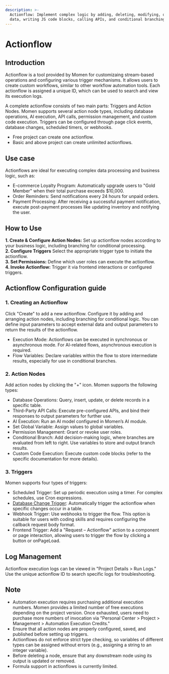 ```yaml
---
description: >-
  Actionflow: Implement complex logic by adding, deleting, modifying, querying
  data, writing JS code blocks, calling APIs, and conditional branching.
---
```


# Actionflow

## Introduction

Actionflow is a tool provided by Momen for customizaing stream-based operations and configuring various trigger mechanisms. It allows users to create custom workflows, similar to other workflow automation tools. Each actionflow is assigned a unique ID, which can be used to search and view its execution logs.

A complete actionflow consists of two main parts: Triggers and Action Nodes. Momen supports several action node types, including database operations, AI execution, API calls, permission management, and custom code execution. Triggers can be configured through page click events, database changes, scheduled timers, or webhooks.

- Free project can create one actionflow.
- Basic and above project can create unlimited actionflows.

## Use case   
Actionflows are ideal for executing complex data processing and business logic, such as:   
- E-commerce Loyalty Program: Automatically upgrade users to "Gold Member" when their total purchase exceeds $10,000.
- Order Reminders: Send notifications every 24 hours for unpaid orders.
- Payment Processing: After receiving a successful payment notification, execute post-payment processes like updating inventory and notifying the user.

## How to Use   
**1. Create & Configure Action Nodes:** Set up actionflow nodes according to your business logic, including branching for conditional processing.   
**2. Configure Triggers** Select the appropriate trigger type to initiate the actionflow.   
**3. Set Permissions:** Define which user roles can execute the actionflow.   
**4. Invoke Actionflow:** Trigger it via frontend interactions or configured triggers.

## Actionflow Configuration guide

### 1. Creating an Actionflow
Click "Create" to add a new actionflow. Configure it by adding and arranging action nodes, including branching for conditional logic. You can define input parameters to accept external data and output parameters to return the results of the actionflow.
- Execution Mode: Actionflows can be executed in synchronous or asynchronous mode. For AI-related flows, asynchronous execution is required.
- Flow Variables: Declare variables within the flow to store intermediate results, especially for use in conditional branches.

### 2. Action Nodes
Add action nodes by clicking the "+" icon. Momen supports the following types:
- Database Operations: Query, insert, update, or delete records in a specific table.
- Third-Party API Calls: Execute pre-configured APIs, and bind their responses to output parameters for further use.
- AI Execution: Run an AI model configured in Momen’s AI module.
- Set Global Variable: Assign values to global variables.
- Permission Management: Grant or revoke user roles.
- Conditional Branch: Add decision-making logic, where branches are evaluated from left to right. Use variables to store and output branch results.
- Custom Code Execution: Execute custom code blocks (refer to the specific documentation for more details).

### 3. Triggers
Momen supports four types of triggers:
- Scheduled Trigger: Set up periodic execution using a timer. For complex schedules, use Cron expressions.
- [Database Change Trigger](actions/actionflow/db-trigger.md): Automatically trigger the actionflow when specific changes occur in a table.
- Webhook Trigger: Use webhooks to trigger the flow. This option is suitable for users with coding skills and requires configuring the callback request body format.
- Frontend Trigger: Add a "Request – Actionflow" action to a component or page interaction, allowing users to trigger the flow by clicking a button or onPageLoad.

## Log Management
Actionflow execution logs can be viewed in "Project Details > Run Logs." Use the unique actionflow ID to search specific logs for troubleshooting.

## Note  
- Automation execution requires purchasing additional execution numbers. Momen provides a limited number of free executions depending on the project version. Once exhausted, users need to purchase more numbers of invocation via "Personal Center > Project > Management > Automation Execution Credits."
- Ensure that all action nodes are properly configured, saved, and published before setting up triggers.
- Actionflows do not enforce strict type checking, so variables of different types can be assigned without errors (e.g., assigning a string to an integer variable).
- Before deleting a node, ensure that any downstream node using its output is updated or removed.
- Formula support in actionflows is currently limited.
